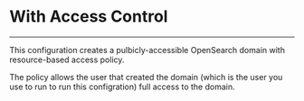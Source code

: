 # With Access Control
---

This configuration creates a pulbicly-accessible OpenSearch domain
with resource-based access policy.

The policy allows the user that created the domain (which is the user you use to run
to run this configration) full access to the domain.

